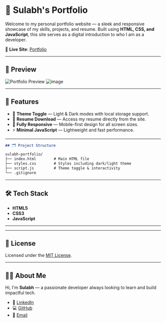 # 🌟 Sulabh's Portfolio

Welcome to my personal portfolio website — a sleek and responsive showcase of my skills, projects, and resume. Built using **HTML, CSS, and JavaScript**, this site serves as a digital introduction to who I am as a developer.

🔗 **Live Site**: [Portfolio](https://<your-github-username>.github.io/sulabh-portfolio)

---

## 📸 Preview

![Portfolio Preview](https://github.com/sulabhsaluja/sulabh-portfolio/assets/preview.gif)
![image](https://github.com/user-attachments/assets/cb47451b-5f7c-4b1c-9b00-1e43eb11e0a5)


---

## 🚀 Features

- 🎨 **Theme Toggle** — Light & Dark modes with local storage support.
- 📄 **Resume Download** — Access my resume directly from the site.
- 📱 **Fully Responsive** — Mobile-first design for all screen sizes.
- ⚡ **Minimal JavaScript** — Lightweight and fast performance.

---
```markdown
## 🗂️ Project Structure

sulabh-portfolio/
├── index.html        # Main HTML file
├── styles.css        # Styles including dark/light theme
├── script.js         # Theme toggle & interactivity
└── .gitignore

````

---

## 🛠️ Tech Stack

- **HTML5**
- **CSS3** 
- **JavaScript**

---

---

## 🧾 License

Licensed under the [MIT License](LICENSE).

---

## 🙋‍♂️ About Me

Hi, I'm **Sulabh** — a passionate developer always looking to learn and build impactful tech.

* 💼 [LinkedIn](https://linkedin.com/in/sulabhsaluja)
* 💻 [GitHub](https://github.com/sulabhsaluja)
* 📧 [Email](mailto:connect.sulabhsaluja@gmail.com)


